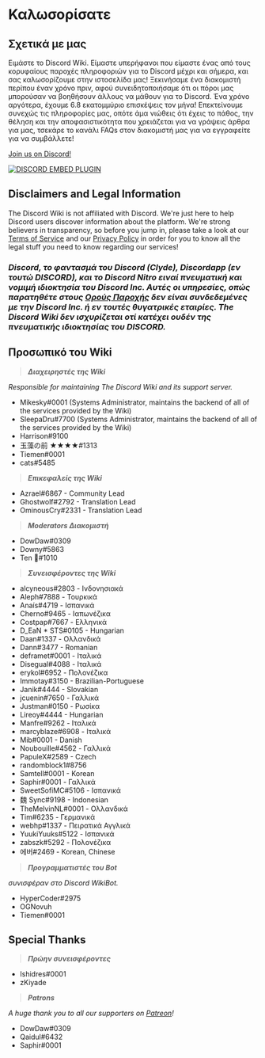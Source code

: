 <!-- TITLE: Ελληνικά - Αρχική Σελίδα -->
<!-- SUBTITLE: Καλωσορίσατε στο The Discord Wiki! -->

# Καλωσορίσατε
## Σχετικά με μας

Ειμάστε το Discord Wiki. Είμαστε υπερήφανοι που είμαστε ένας από τους κορυφαίους παροχές πληροφοριών για το Discord μέχρι και σήμερα, και σας καλωσορίζουμε στην ιστοσελίδα μας! Ξεκινήσαμε ένα διακομιστή περίπου έναν χρόνο πριν, αφού συνειδητοποιήσαμε ότι οι πόροι μας μπορούσαν να βοηθήσουν άλλους να μάθουν για το Discord. Ένα χρόνο αργότερα, έχουμε 6.8 εκατομμύριο επισκέψεις τον μήνα! Επεκτείνουμε συνεχώς τις πληροφορίες μας, οπότε άμα νιώθεις ότι έχεις το πάθος, την θέληση και την αποφασιστικότητα που χρειάζεται για να γράψεις άρθρα για μας, τσεκάρε το κανάλι FAQs στον διακομιστή μας για να εγγραφείτε για να συμβάλλετε!

[Join us on Discord!](https://discord.gg/ZRJ9Ghh)

<a href="https://discord.gg/ZRJ9Ghh">![DISCORD EMBED PLUGIN](https://discordapp.com/api/guilds/367460196148183040/widget.png?style=banner2)</a>

## Disclaimers and Legal Information
The Discord Wiki is not affiliated with Discord. We're just here to help Discord users discover information about the platform. We're strong believers in transparency, so before you jump in, please take a look at our [Terms of Service](/meta/terms) and our [Privacy Policy](/meta/privacy) in order for you to know all the legal stuff you need to know regarding our services!

### ***Discord, το φαντασμά του Discord (Clyde), Discordapp (εν τουτώ DISCORD), και το Discord Nitro ειναί πνευματική και νομιμή ιδιοκτησία του Discord Inc. Αυτές οι υπηρεσίες, οπώς παρατηθέτε στους [Ορούς Παροχής](/gr/terms) δεν είναι συνδεδεμένες με την Discord Inc. ή εν τουτές θυγατρικές εταιρίες. The Discord Wiki δεν ισχυρίζεται οτί κατέχει ουδέν της πνευματικής ιδιοκτησίας του DISCORD.***

## Προσωπικό του Wiki

> ***Διαχειρηστές της Wiki***

*Responsible for maintaining The Discord Wiki and its support server.*
* Mikesky#0001 (Systems Administrator, maintains the backend of all of the services provided by the Wiki)
* SleepaDru#7700 (Systems Administrator, maintains the backend of all of the services provided by the Wiki)
* Harrison#9100
* 玉藻の前 ★★★★#1313
* Tiemen#0001
* cats#5485

> ***Επικεφαλείς της Wiki***

* Azrael#6867 - Community Lead
* Ghostwolf#2792 - Translation Lead
* OminousCry#2331 - Translation Lead

> ***Moderators Διακομιστή***

* DowDaw#0309
* Downy#5863
* Ten 🌈#1010

> ***Συνεισφέροντες της Wiki***

* alcyneous#2803 - Ινδονησιακά
* Aleph#7888 - Τουρκικά
* Anaís#4719 - Ισπανικά
* Cherno#9465 - Ιαπωνέζικα
* Costpap#7667 - Ελληνικά
* D_EaN * STS#0105 - Hungarian
* Daan#1337 - Ολλανδικά
* Dann#3477 - Romanian
* deframet#0001 - Ιταλικά
* Disegual#4088 - Ιταλικά
* erykol#6952 - Πολονέζικα
* Immotay#3150 - Brazilian-Portuguese
* Janik#4444 - Slovakian
* jcuenin#7650 - Γαλλικά
* Justman#0150 - Ρωσίκα
* Lireoy#4444 - Hungarian
* Manfre#9262 - Ιταλικά
* marcyblaze#6908 - Ιταλικά
* Mib#0001 - Danish
* Noubouille#4562 - Γαλλικά
* PapuleX#2589 - Czech
* randomblock1#8756
* Samtell#0001 - Korean
* Saphir#0001 - Γαλλικά
* SweetSofiMC#5106 - Ισπανικά
* 魏 Sync#9198 - Indonesian
* TheMelvinNL#0001 - Ολλανδικά
* Tim#6235 - Γερμανικά
* webhp#1337 - Πειρατικά Αγγλικά
* YuukiYuuks#5122 - Ισπανικά
* zabszk#5292 - Πολονέζικα
* 에버#2469 - Korean, Chinese

> ***Προγραμματιστές του Bot***

*συνισφέραν στο Discord WikiBot.*
* HyperCoder#2975
* OGNovuh
* Tiemen#0001

## Special Thanks

> ***Πρώην συνεισφέροντες***

* Ishidres#0001
* zKiyade

> ***Patrons***

*A huge thank you to all our supporters on [Patreon](https://www.patreon.com/TheDiscordWiki)!*

* DowDaw#0309
* Qaidul#6432
* Saphir#0001
